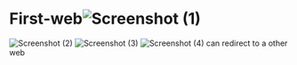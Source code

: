 # First-web![Screenshot (1)](https://user-images.githubusercontent.com/91868266/139225766-6142d6b6-8815-4b05-a01d-fdfebe9f5db3.png)
![Screenshot (2)](https://user-images.githubusercontent.com/91868266/139225774-32d73178-433d-4bc6-a1f7-8915888321cf.png)
![Screenshot (3)](https://user-images.githubusercontent.com/91868266/139225778-74df4a3b-5bcf-4858-b97c-b6470349ff9a.png)
![Screenshot (4)](https://user-images.githubusercontent.com/91868266/139225786-ae0e0b27-f671-4010-be0a-4228e42bacea.png)
can redirect to a other web
